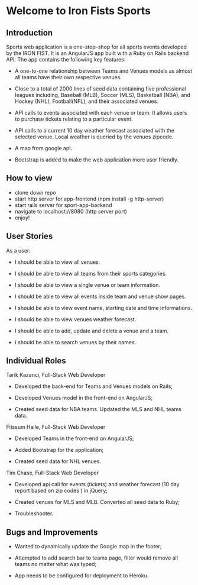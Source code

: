 # Welcome to Iron Fists Sports
## Introduction

Sports web application is a one-stop-shop for all sports events developed by the IRON FIST. It is an AngularJS app built with a Ruby on Rails backend API. The app contains the following key features:

- A one-to-one relationship between Teams and Venues models as almost all teams have their own respective venues.

- Close to a total of 2000 lines of seed data containing five professional leagues including, Baseball (MLB), Soccer (MLS), Basketball (NBA), and Hockey (NHL), Football(NFL), and their associated venues.

- API calls to events associated with each venue or team. It allows users to purchase tickets relating to a particular event.

- API calls to a current 10 day weather forecast associated with the selected venue. Local weather is queried by the venues zipcode.

- A map from google api.

- Bootstrap is added to make the web application more user friendly.

## How to view
- clone down repo
- start http server for app-frontend (npm install -g http-server)
- start rails server for sport-app-backend
- navigate to localhost://8080 (http server port)
- enjoy!

## User Stories
As a user:

- I should be able to view all venues.

- I should be able to view all teams from their sports categories.

- I should be able to view a single venue or team information.

- I should be able to view all events inside team and venue show pages.

- I should be able to view event name, starting date and time informations.

- I should be able to view venues weather forecast.

- I should be able to add, update and delete a venue and a team.

- I should be able to search venues by their names.

## Individual Roles

Tarik Kazanci, Full-Stack Web Developer

- Developed the back-end for Teams and Venues models on Rails;

- Developed Venues model in the front-end on AngularJS;

- Created seed data for NBA teams. Updated the MLS and NHL teams data.

Fitssum Haile, Full-Stack Web Developer

- Developed Teams in the front-end on AngularJS;

- Added Bootstrap for the application;

- Created seed data for NHL venues.

Tim Chase, Full-Stack Web Developer

- Developed api call for events (tickets) and weather forecast (10 day report based on zip codes ) in jQuery;

- Created venues for MLS and MLB. Converted all seed data to Ruby;

- Troubleshooter.

## Bugs and Improvements

- Wanted to dynamically update the Google map in the footer;

- Attempted to add search bar to teams page, filter would remove all teams no matter what was typed;

- App needs to be configured for deployment to Heroku.
